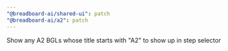```yaml
---
"@breadboard-ai/shared-ui": patch
"@breadboard-ai/a2": patch
---
```


Show any A2 BGLs whose title starts with "A2" to show up in step selector
